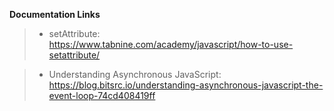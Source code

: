 __Documentation Links__
> * setAttribute: <br>
> https://www.tabnine.com/academy/javascript/how-to-use-setattribute/

> * Understanding Asynchronous JavaScript: <br>
> https://blog.bitsrc.io/understanding-asynchronous-javascript-the-event-loop-74cd408419ff
